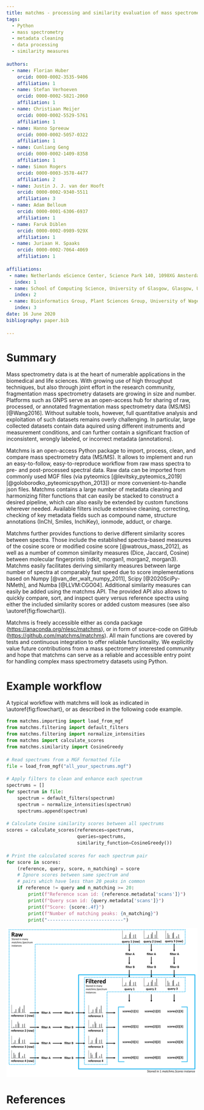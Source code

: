 ```yaml
---
title: matchms - processing and similarity evaluation of mass spectrometry data.
tags:
  - Python
  - mass spectrometry
  - metadata cleaning
  - data processing
  - similarity measures

authors:
  - name: Florian Huber
    orcid: 0000-0002-3535-9406
    affiliation: 1
  - name: Stefan Verhoeven
    orcid: 0000-0002-5821-2060
    affiliation: 1
  - name: Christiaan Meijer
    orcid: 0000-0002-5529-5761
    affiliation: 1
  - name: Hanno Spreeuw
    orcid: 0000-0002-5057-0322
    affiliation: 1
  - name: Cunliang Geng
    orcid: 0000-0002-1409-8358
    affiliation: 1
  - name: Simon Rogers
    orcid: 0000-0003-3578-4477
    affiliation: 2
  - name: Justin J. J. van der Hooft
    orcid: 0000-0002-9340-5511
    affiliation: 3
  - name: Adam Belloum
    orcid: 0000-0001-6306-6937
    affiliation: 1
  - name: Faruk Diblen
    orcid: 0000-0002-0989-929X
    affiliation: 1
  - name: Juriaan H. Spaaks
    orcid: 0000-0002-7064-4069
    affiliation: 1

affiliations:
 - name: Netherlands eScience Center, Science Park 140, 1098XG Amsterdam, The Netherlands
   index: 1
 - name: School of Computing Science, University of Glasgow, Glasgow, United Kingdom
   index: 2
 - name: Bioinformatics Group, Plant Sciences Group, University of Wageningen, Wageningen, the Netherlands
   index: 3
date: 16 June 2020
bibliography: paper.bib

---
```


# Summary

Mass spectrometry data is at the heart of numerable applications in the biomedical and life sciences.
With growing use of high throughput techniques, but also through joint effort in the research community, fragmentation mass spectrometry datasets are growing in size and number.
Platforms such as GNPS serve as an open-access hub for sharing of raw, processed, or annotated fragmentation mass spectrometry data (MS/MS) [@Wang2016].
Without suitable tools, however, full quantitative analysis and exploitation of such datasets remains overly challenging.
In particular, large collected datasets contain data aquired using different instruments and measurement conditions, and can further contain a significant fraction of inconsistent, wrongly labeled, or incorrect metadata (annotations).

Matchms is an open-access Python package to import, process, clean, and compare mass spectrometry data (MS/MS).
It allows to implement and run an easy-to-follow, easy-to-reproduce workflow from raw mass spectra to pre- and post-processed spectral data. 
Raw data can be imported from commonly used MGF files (via pyteomics [@levitsky_pyteomics_2019][@goloborodko_pyteomicspython_2013]) or more convenient-to-handle json files. 
Matchms contains a large number of metadata cleaning and harmonizing filter functions that can easily be stacked to construct a desired pipeline, which can also easily be extended by custom functions wherever needed. Available filters include extensive cleaning, correcting, checking of key metadata fields such as compound name, structure annotations (InChI, Smiles, InchiKey), ionmode, adduct, or charge. 

Matchms further provides functions to derive different similarity scores between spectra. Those include the established spectra-based measures of the cosine score or modified cosine score [@watrous_mass_2012], as well as a number of common similarity measures (Dice, Jaccard, Cosine) between molecular fingerprints (rdkit, morgan1, morgan2, morgan3).
Matchms easily facilitates deriving similarity measures between large number of spectra at comparably fast speed due to score implementations based on Numpy [@van_der_walt_numpy_2011], Scipy [@2020SciPy-NMeth], and Numba [@LLVM:CGO04]. Additional similarity measures can easily be added using the matchms API. 
The provided API also allows to quickly compare, sort, and inspect query versus reference spectra using either the included similarity scores or added custom measures (see also \autoref{fig:flowchart}).

Matchms is freely accessible either as conda package (https://anaconda.org/nlesc/matchms), or in form of source-code on GitHub (https://github.com/matchms/matchms).
All main functions are covered by tests and continuous integration to offer reliable functionality.
We explicitly value future contributions from a mass spectrometry interested community and hope that matchms can serve as a reliable and accessible entry point for handling complex mass spectrometry datasets using Python. 


# Example workflow
A typical workflow with matchms will look as indicated in \autoref{fig:flowchart}, or as described in the following code example.
```python
from matchms.importing import load_from_mgf
from matchms.filtering import default_filters
from matchms.filtering import normalize_intensities
from matchms import calculate_scores
from matchms.similarity import CosineGreedy

# Read spectrums from a MGF formatted file
file = load_from_mgf("all_your_spectrums.mgf")

# Apply filters to clean and enhance each spectrum
spectrums = []
for spectrum in file:
    spectrum = default_filters(spectrum)
    spectrum = normalize_intensities(spectrum)
    spectrums.append(spectrum)

# Calculate Cosine similarity scores between all spectrums
scores = calculate_scores(references=spectrums,
                          queries=spectrums,
                          similarity_function=CosineGreedy())

# Print the calculated scores for each spectrum pair
for score in scores:
    (reference, query, score, n_matching) = score
    # Ignore scores between same spectrum and
    # pairs which have less than 20 peaks in common
    if reference != query and n_matching >= 20:
        print(f"Reference scan id: {reference.metadata['scans']}")
        print(f"Query scan id: {query.metadata['scans']}")
        print(f"Score: {score:.4f}")
        print(f"Number of matching peaks: {n_matching}")
        print("----------------------------")
```


![Flowchart of matchms workflow. Reference and query spectrums are filtered using the same set of set filters (here: filter A and filter B). Once filtered, every reference spectrum is compared to every query spectrum using the matchms.Scores object. \label{fig:flowchart}](flowchart_matchms.png)


# References
